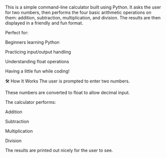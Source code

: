This is a simple command-line calculator built using Python. It asks the user for two numbers, then performs the four basic arithmetic operations on them: addition, subtraction, multiplication, and division. The results are then displayed in a friendly and fun format.

Perfect for:

Beginners learning Python 

Practicing input/output handling

Understanding float operations

Having a little fun while coding! 

🛠 How It Works
The user is prompted to enter two numbers.

These numbers are converted to float to allow decimal input.

The calculator performs:

Addition

Subtraction

Multiplication

Division

The results are printed out nicely for the user to see.
